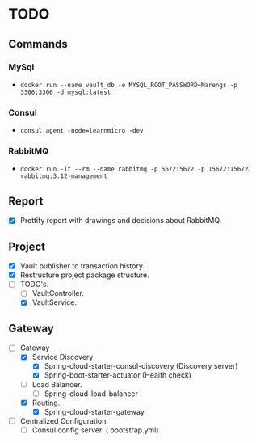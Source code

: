 
# TODO

## Commands

### MySql
* ``docker run --name vault_db -e MYSQL_ROOT_PASSWORD=Marengs -p 3306:3306 -d mysql:latest``

### Consul
* ``consul agent -node=learnmicro -dev``

### RabbitMQ
* ``docker run -it --rm --name rabbitmq -p 5672:5672 -p 15672:15672 rabbitmq:3.12-management``


## Report

* [x] Prettify report with drawings and decisions about RabbitMQ.

## Project

* [x] Vault publisher to transaction history.
* [x] Restructure project package structure.
* [ ] TODO's.
  * [ ] VaultController.
  * [x] VaultService.
  
## Gateway

* [ ] Gateway
    * [x] Service Discovery
        * [x] Spring-cloud-starter-consul-discovery (Discovery server)
        * [x] Spring-boot-starter-actuator (Health check)
    * [ ] Load Balancer.
        * [ ] Spring-cloud-load-balancer
    * [x] Routing.
        * [x] Spring-cloud-starter-gateway
* [ ] Centralized Configuration.
    * [ ] Consul config server. ( bootstrap.yml)